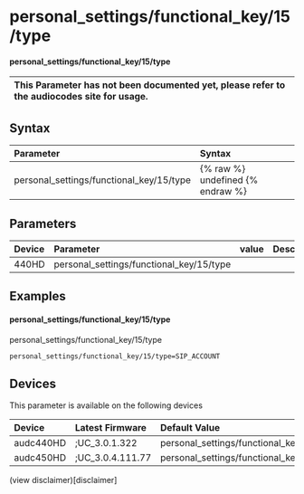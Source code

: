 ﻿---
description: personal_settings/functional_key/15/type
search: false
---

# personal_settings/functional_key/15/type

#### personal_settings/functional_key/15/type


| This Parameter has not been documented yet, please refer to the audiocodes site for usage.  |
| :--- |

## Syntax
| Parameter | Syntax |
| :--- | :--- |
|personal_settings/functional_key/15/type | {% raw %} undefined {% endraw %} |

## Parameters
|Device|Parameter|value|Description|
|:---|:---|:---|:---|
| 440HD | personal_settings/functional_key/15/type |  |  |

## Examples
#### personal_settings/functional_key/15/type

personal_settings/functional_key/15/type

```
personal_settings/functional_key/15/type=SIP_ACCOUNT
```

## Devices
This parameter is available on the following devices

| Device | Latest Firmware | Default Value |
|:---|:---|:---|
| audc440HD | ;UC_3.0.1.322 | personal_settings/functional_key/15/type=SIP_ACCOUNT 
| audc450HD | ;UC_3.0.4.111.77 | personal_settings/functional_key/15/type=EMPTY 

(view disclaimer)[disclaimer]
